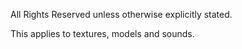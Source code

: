 All Rights Reserved unless otherwise explicitly stated.

This applies to textures, models and sounds.